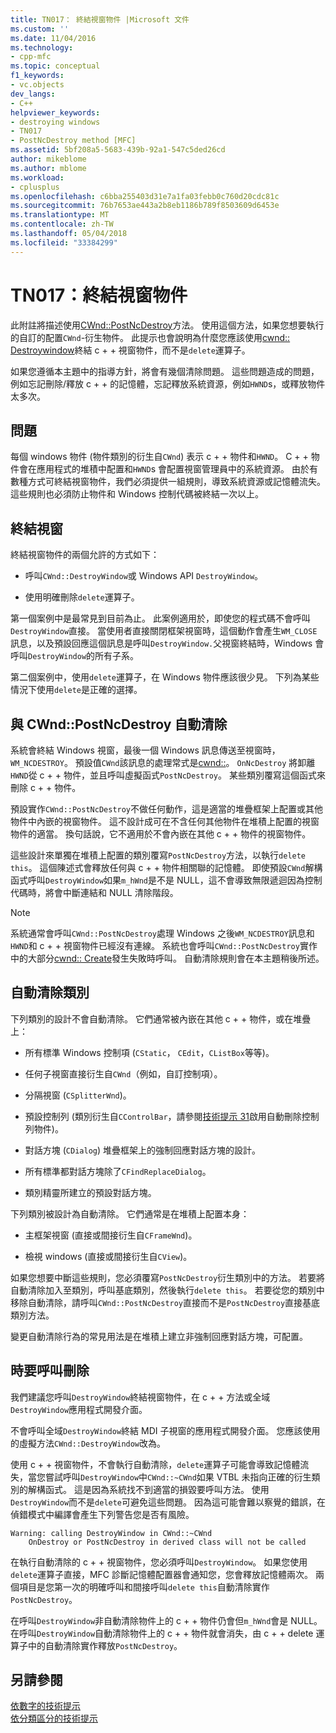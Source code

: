 ```yaml
---
title: TN017： 終結視窗物件 |Microsoft 文件
ms.custom: ''
ms.date: 11/04/2016
ms.technology:
- cpp-mfc
ms.topic: conceptual
f1_keywords:
- vc.objects
dev_langs:
- C++
helpviewer_keywords:
- destroying windows
- TN017
- PostNcDestroy method [MFC]
ms.assetid: 5bf208a5-5683-439b-92a1-547c5ded26cd
author: mikeblome
ms.author: mblome
ms.workload:
- cplusplus
ms.openlocfilehash: c6bba255403d31e7a1fa03febb0c760d20cdc81c
ms.sourcegitcommit: 76b7653ae443a2b8eb1186b789f8503609d6453e
ms.translationtype: MT
ms.contentlocale: zh-TW
ms.lasthandoff: 05/04/2018
ms.locfileid: "33384299"
---
```

# <a name="tn017-destroying-window-objects"></a>TN017：終結視窗物件
此附註將描述使用[CWnd::PostNcDestroy](../mfc/reference/cwnd-class.md#postncdestroy)方法。 使用這個方法，如果您想要執行的自訂的配置`CWnd`-衍生物件。 此提示也會說明為什麼您應該使用[cwnd:: Destroywindow](../mfc/reference/cwnd-class.md#destroywindow)終結 c + + 視窗物件，而不是`delete`運算子。  
  
 如果您遵循本主題中的指導方針，將會有幾個清除問題。 這些問題造成的問題，例如忘記刪除/釋放 c + + 的記憶體，忘記釋放系統資源，例如`HWND`s，或釋放物件太多次。  
  
## <a name="the-problem"></a>問題  
 每個 windows 物件 (物件類別的衍生自`CWnd`) 表示 c + + 物件和`HWND`。 C + + 物件會在應用程式的堆積中配置和`HWND`s 會配置視窗管理員中的系統資源。 由於有數種方式可終結視窗物件，我們必須提供一組規則，導致系統資源或記憶體流失。 這些規則也必須防止物件和 Windows 控制代碼被終結一次以上。  
  
## <a name="destroying-windows"></a>終結視窗  
 終結視窗物件的兩個允許的方式如下：  
  
-   呼叫`CWnd::DestroyWindow`或 Windows API `DestroyWindow`。  
  
-   使用明確刪除`delete`運算子。  
  
 第一個案例中是最常見到目前為止。 此案例適用於，即使您的程式碼不會呼叫`DestroyWindow`直接。 當使用者直接關閉框架視窗時，這個動作會產生`WM_CLOSE`訊息，以及預設回應這個訊息是呼叫`DestroyWindow.`父視窗終結時，Windows 會呼叫`DestroyWindow`的所有子系。  
  
 第二個案例中，使用`delete`運算子，在 Windows 物件應該很少見。 下列為某些情況下使用`delete`是正確的選擇。  
  
## <a name="auto-cleanup-with-cwndpostncdestroy"></a>與 CWnd::PostNcDestroy 自動清除  
 系統會終結 Windows 視窗，最後一個 Windows 訊息傳送至視窗時， `WM_NCDESTROY`。 預設值`CWnd`該訊息的處理常式是[cwnd::](../mfc/reference/cwnd-class.md#onncdestroy)。 `OnNcDestroy` 將卸離`HWND`從 c + + 物件，並且呼叫虛擬函式`PostNcDestroy`。 某些類別覆寫這個函式來刪除 c + + 物件。  
  
 預設實作`CWnd::PostNcDestroy`不做任何動作，這是適當的堆疊框架上配置或其他物件中內嵌的視窗物件。 這不設計成可在不含任何其他物件在堆積上配置的視窗物件的適當。 換句話說，它不適用於不會內嵌在其他 c + + 物件的視窗物件。  
  
 這些設計來單獨在堆積上配置的類別覆寫`PostNcDestroy`方法，以執行`delete this`。 這個陳述式會釋放任何與 c + + 物件相關聯的記憶體。 即使預設`CWnd`解構函式呼叫`DestroyWindow`如果`m_hWnd`是不是 NULL，這不會導致無限遞迴因為控制代碼時，將會中斷連結和 NULL 清除階段。  
  
> [!NOTE]
>  系統通常會呼叫`CWnd::PostNcDestroy`處理 Windows 之後`WM_NCDESTROY`訊息和`HWND`和 c + + 視窗物件已經沒有連線。 系統也會呼叫`CWnd::PostNcDestroy`實作中的大部分[cwnd:: Create](../mfc/reference/cwnd-class.md#create)發生失敗時呼叫。 自動清除規則會在本主題稍後所述。  
  
## <a name="auto-cleanup-classes"></a>自動清除類別  
 下列類別的設計不會自動清除。 它們通常被內嵌在其他 c + + 物件，或在堆疊上：  
  
-   所有標準 Windows 控制項 (`CStatic`， `CEdit`，`CListBox`等等)。  
  
-   任何子視窗直接衍生自`CWnd`（例如，自訂控制項）。  
  
-   分隔視窗 (`CSplitterWnd`)。  
  
-   預設控制列 (類別衍生自`CControlBar`，請參閱[技術提示 31](../mfc/tn031-control-bars.md)啟用自動刪除控制列物件)。  
  
-   對話方塊 (`CDialog`) 堆疊框架上的強制回應對話方塊的設計。  
  
-   所有標準都對話方塊除了`CFindReplaceDialog`。  
  
-   類別精靈所建立的預設對話方塊。  
  
 下列類別被設計為自動清除。 它們通常是在堆積上配置本身：  
  
-   主框架視窗 (直接或間接衍生自`CFrameWnd`)。  
  
-   檢視 windows (直接或間接衍生自`CView`)。  
  
 如果您想要中斷這些規則，您必須覆寫`PostNcDestroy`衍生類別中的方法。 若要將自動清除加入至類別，呼叫基底類別，然後執行`delete this`。 若要從您的類別中移除自動清除，請呼叫`CWnd::PostNcDestroy`直接而不是`PostNcDestroy`直接基底類別方法。  
  
 變更自動清除行為的常見用法是在堆積上建立非強制回應對話方塊，可配置。  
  
## <a name="when-to-call-delete"></a>時要呼叫刪除  
 我們建議您呼叫`DestroyWindow`終結視窗物件，在 c + + 方法或全域`DestroyWindow`應用程式開發介面。  
  
 不會呼叫全域`DestroyWindow`終結 MDI 子視窗的應用程式開發介面。 您應該使用的虛擬方法`CWnd::DestroyWindow`改為。  
  
 使用 c + + 視窗物件，不會執行自動清除，`delete`運算子可能會導致記憶體流失，當您嘗試呼叫`DestroyWindow`中`CWnd::~CWnd`如果 VTBL 未指向正確的衍生類別的解構函式。 這是因為系統找不到適當的損毀要呼叫方法。 使用`DestroyWindow`而不是`delete`可避免這些問題。 因為這可能會難以察覺的錯誤，在偵錯模式中編譯會產生下列警告您是否有風險。  
  
```  
Warning: calling DestroyWindow in CWnd::~CWnd  
    OnDestroy or PostNcDestroy in derived class will not be called  
```  
  
 在執行自動清除的 c + + 視窗物件，您必須呼叫`DestroyWindow`。 如果您使用`delete`運算子直接，MFC 診斷記憶體配置器會通知您，您會釋放記憶體兩次。 兩個項目是您第一次的明確呼叫和間接呼叫`delete this`自動清除實作`PostNcDestroy`。  
  
 在呼叫`DestroyWindow`非自動清除物件上的 c + + 物件仍會但`m_hWnd`會是 NULL。 在呼叫`DestroyWindow`自動清除物件上的 c + + 物件就會消失，由 c + + delete 運算子中的自動清除實作釋放`PostNcDestroy`。  
  
## <a name="see-also"></a>另請參閱  
 [依數字的技術提示](../mfc/technical-notes-by-number.md)   
 [依分類區分的技術提示](../mfc/technical-notes-by-category.md)

